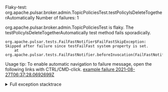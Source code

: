         
Flaky-test: org.apache.pulsar.broker.admin.TopicPoliciesTest.testPolicyIsDeleteTogetherAutomatically
Number of failures: 1

org.apache.pulsar.broker.admin.TopicPoliciesTest is flaky. The testPolicyIsDeleteTogetherAutomatically test method fails sporadically.

```
org.apache.pulsar.tests.FailFastNotifier$FailFastSkipException: Skipped after failure since testFailFast system property is set.
	at org.apache.pulsar.tests.FailFastNotifier.beforeInvocation(FailFastNotifier.java:88)

```

Usage tip: To enable automatic navigation to failure message, open the following links with CTRL/CMD-click.
[example failure 2021-08-27T06:37:28.0692699Z](https://github.com/apache/pulsar/runs/3440411059?check_suite_focus=true#step:9:1287)


<details>
<summary>Full exception stacktrace</summary>
<code><pre>
org.apache.pulsar.tests.FailFastNotifier$FailFastSkipException: Skipped after failure since testFailFast system property is set.
	at org.apache.pulsar.tests.FailFastNotifier.beforeInvocation(FailFastNotifier.java:88)

</pre></code>
</details>

